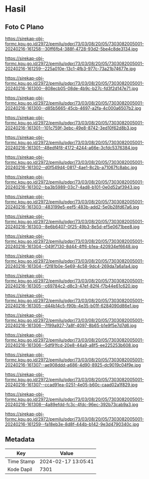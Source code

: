 # Hasil

## Foto C Plano

https://sirekap-obj-formc.kpu.go.id/2972/pemilu/pdpr/73/03/08/20/05/7303082005001-20240216-161258--30ff6fb4-388f-4728-93d2-5be4c8de3134.jpg

https://sirekap-obj-formc.kpu.go.id/2972/pemilu/pdpr/73/03/08/20/05/7303082005001-20240216-161259--225a010e-13c1-4fb3-977c-73a21b74677e.jpg

https://sirekap-obj-formc.kpu.go.id/2972/pemilu/pdpr/73/03/08/20/05/7303082005001-20240216-161300--808ecb05-08de-4b9c-b27c-fd3f2d147e71.jpg

https://sirekap-obj-formc.kpu.go.id/2972/pemilu/pdpr/73/03/08/20/05/7303082005001-20240216-161300--d85b5665-45cb-4697-a2fa-4c000a6507b2.jpg

https://sirekap-obj-formc.kpu.go.id/2972/pemilu/pdpr/73/03/08/20/05/7303082005001-20240216-161301--101c759f-3ebc-49e8-8742-3ed10f62d8b3.jpg

https://sirekap-obj-formc.kpu.go.id/2972/pemilu/pdpr/73/03/08/20/05/7303082005001-20240216-161301--48edf4f8-4172-4244-a66e-3cfdc5376384.jpg

https://sirekap-obj-formc.kpu.go.id/2972/pemilu/pdpr/73/03/08/20/05/7303082005001-20240216-161302--d0f549d4-0817-4ae1-8c2b-a71067fc8abc.jpg

https://sirekap-obj-formc.kpu.go.id/2972/pemilu/pdpr/73/03/08/20/05/7303082005001-20240216-161302--ba3b5989-03c7-4ad8-b101-0e0d52af3943.jpg

https://sirekap-obj-formc.kpu.go.id/2972/pemilu/pdpr/73/03/08/20/05/7303082005001-20240216-161303--483199e5-eef5-483b-add2-5e0b28fd67a6.jpg

https://sirekap-obj-formc.kpu.go.id/2972/pemilu/pdpr/73/03/08/20/05/7303082005001-20240216-161303--8e6b6407-0f25-49b3-8e5d-ef5e0671bee8.jpg

https://sirekap-obj-formc.kpu.go.id/2972/pemilu/pdpr/73/03/08/20/05/7303082005001-20240216-161304--049f7130-8d44-4ff6-b1ea-420934ef6648.jpg

https://sirekap-obj-formc.kpu.go.id/2972/pemilu/pdpr/73/03/08/20/05/7303082005001-20240216-161304--f2f81b0e-5e69-4c58-9dc4-269da7a6a1a4.jpg

https://sirekap-obj-formc.kpu.go.id/2972/pemilu/pdpr/73/03/08/20/05/7303082005001-20240216-161305--c69784c2-d8c3-47ef-82f4-f7b44e61c620.jpg

https://sirekap-obj-formc.kpu.go.id/2972/pemilu/pdpr/73/03/08/20/05/7303082005001-20240216-161305--d44b14c5-f90b-4e35-b01f-6284090d86e1.jpg

https://sirekap-obj-formc.kpu.go.id/2972/pemilu/pdpr/73/03/08/20/05/7303082005001-20240216-161306--7f99a927-7a8f-4097-8b65-b1e9f5e7d7d6.jpg

https://sirekap-obj-formc.kpu.go.id/2972/pemilu/pdpr/73/03/08/20/05/7303082005001-20240216-161306--5df91fcd-20e8-44a9-a8f5-ee225253b608.jpg

https://sirekap-obj-formc.kpu.go.id/2972/pemilu/pdpr/73/03/08/20/05/7303082005001-20240216-161307--ae908ddd-a686-4d90-8925-dc9019c04f9e.jpg

https://sirekap-obj-formc.kpu.go.id/2972/pemilu/pdpr/73/03/08/20/05/7303082005001-20240216-161307--ccad91ea-0251-4e05-b60c-caad02a1f829.jpg

https://sirekap-obj-formc.kpu.go.id/2972/pemilu/pdpr/73/03/08/20/05/7303082005001-20240216-161308--4a89efdd-fc3c-4fdc-96ec-392b73cab9a3.jpg

https://sirekap-obj-formc.kpu.go.id/2972/pemilu/pdpr/73/03/08/20/05/7303082005001-20240216-161259--fa18eb3e-8d8f-444b-b142-9e3d4790340c.jpg


## Metadata

| Key        | Value               |
| ---------- | ------------------- |
| Time Stamp | 2024-02-17 13:05:41 |
| Kode Dapil | 7301                |




